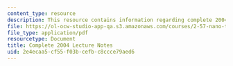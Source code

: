 ```yaml
---
content_type: resource
description: This resource contains information regarding complete 2004 lecture notes.
file: https://ol-ocw-studio-app-qa.s3.amazonaws.com/courses/2-57-nano-to-macro-transport-processes-spring-2012/2e4ecaa5cf55f03bcefbc8ccce79aed6_MIT2_57S12_lec_notes_2004.pdf
file_type: application/pdf
resourcetype: Document
title: Complete 2004 Lecture Notes
uid: 2e4ecaa5-cf55-f03b-cefb-c8ccce79aed6
---
```

